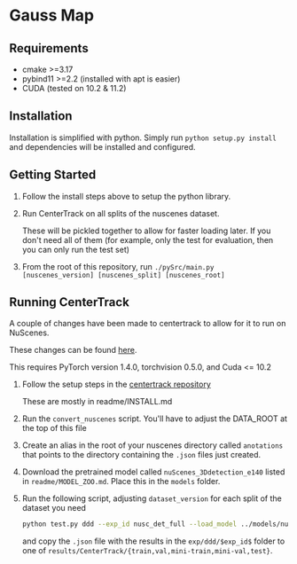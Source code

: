 # Gauss Map

## Requirements
- cmake >=3.17
- pybind11 >=2.2 (installed with apt is easier)
- CUDA (tested on 10.2 & 11.2)

## Installation
Installation is simplified with python. 
Simply run `python setup.py install` and dependencies will be installed and configured. 

## Getting Started
1. Follow the install steps above to setup the python library.

1. Run CenterTrack on all splits of the nuscenes dataset. 

   These will be pickled together to allow for faster loading later. If you don't need all of them 
   (for example, only the test for evaluation, then you can only run the test set)

1. From the root of this repository, run `./pySrc/main.py [nuscenes_version] [nuscenes_split] [nuscenes_root]`


## Running CenterTrack
A couple of changes have been made to centertrack to allow for it to run on NuScenes. 

These changes can be found [here](https://github.com/lharri73/CenterTrack-Nuscenes).

This requires PyTorch version 1.4.0, torchvision 0.5.0, and Cuda <= 10.2

1. Follow the setup steps in the [centertrack repository](https://github.com/xingyizhou/CenterTrack)

    These are mostly in readme/INSTALL.md

1. Run the `convert_nuscenes` script. You'll have to adjust the DATA_ROOT at the top of this file

1. Create an alias in the root of your nuscenes directory called `anotations` that points to the 
   directory containing the `.json` files just created.

1. Download the pretrained model called `nuScenes_3Ddetection_e140` listed in `readme/MODEL_ZOO.md`.
   Place this in the `models` folder.

1. Run the following script, adjusting `dataset_version` for each split of the dataset you need
   ```bash
   python test.py ddd --exp_id nusc_det_full --load_model ../models/nuScenes_3Ddetection_e140.pth --dataset nuscenes --dataset_version mini-train
   ```
   and copy the `.json` file with the results in the `exp/ddd/$exp_id$` folder to one of `results/CenterTrack/{train,val,mini-train,mini-val,test}`.
